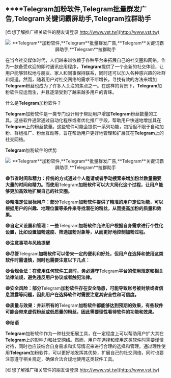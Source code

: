 ## ****Telegram**加粉软件,**Telegram**批量群发广告,**Telegram**关键词霸屏助手,**Telegram**拉群助手**

[😍想了解推广相关软件的朋友请登录 http://www.vst.tw](http://www.vst.tw)

 <center><img src="https://vst.tw/MP4/tuiguang/png/4.png" alt="**Telegram**加粉软件,**Telegram**批量群发广告,**Telegram**关键词霸屏助手,**Telegram**拉群助手"></center>

在当今社交媒体时代，人们越来越依赖于各种平台来拓展自己的社交圈和网络。作为一款备受欢迎的即时通讯应用程序，**Telegram**提供了一个全新的社交体验，让用户能够轻松地与朋友、家人和同事保持联系，同时还可以加入各种感兴趣的社群和频道。然而，随着用户对社交网络的需求不断增长，寻找有效的方法来增加**Telegram**粉丝也成为了许多人关注的焦点之一。在这样的背景下，**Telegram**加粉软件应运而生，并且逐渐受到了越来越多用户的青睐。

什么是**Telegram**加粉软件？

**Telegram**加粉软件是一类专门设计用于帮助用户增加**Telegram**粉丝数量的工具。这些软件通常通过自动化程序或者优化推广手段，帮助用户快速地增加其在**Telegram**上的粉丝数量。这些软件可能会提供一系列功能，包括但不限于自动加粉、群组推广、粉丝互动等，旨在帮助用户更好地管理和扩展其在**Telegram**上的社交网络。

**Telegram**加粉软件的优势

 <center><img src="https://vst.tw/MP4/tuiguang/png/0.png" alt="**Telegram**加粉软件,**Telegram**批量群发广告,**Telegram**关键词霸屏助手,**Telegram**拉群助手"></center>

**😄节省时间和精力：传统的方式通过个人邀请或者手动搜索来增加粉丝数量需要大量的时间和精力。而使用**Telegram**加粉软件可以大大简化这个过程，让用户能够更加高效地扩展自己的社交圈。**

**😄精准定位目标用户：部分**Telegram**加粉软件提供了精准的用户定位功能，可以根据用户的兴趣、地理位置等条件来寻找潜在的粉丝，从而提高加粉的质量和效果。**

**😄自定义设置和管理：一些**Telegram**加粉软件允许用户根据自身需求进行个性化设置，比如设置加粉速度、筛选加粉对象等，从而更好地控制加粉过程。**

**😄注意事项与风险提醒**

**😄尽管**Telegram**加粉软件可以带来一定的便利和好处，但用户在选择和使用这类软件时需谨慎，同时也需要注意以下几点：**

**😄合规合法：在使用任何软件工具时，务必遵守**Telegram**平台的使用规定和相关法律法规，避免违反用户协议或者触犯法律。**

**😄安全风险：部分**Telegram**加粉软件存在安全隐患，可能导致账号被封禁或者信息泄露等问题，因此用户在选择软件时需要注意其安全性和可信度。**

**😄质量与效果：并非所有的**Telegram**加粉软件都能够达到预期的效果，有些软件可能会带来虚假粉丝或低质量的粉丝，因此需要理性看待软件的功能和效果。**

**😄结语**

**Telegram**加粉软件作为一种社交拓展工具，在一定程度上可以帮助用户扩大其在**Telegram**上的影响力和社交网络。然而，用户在选择和使用这类软件时需要谨慎对待，同时也应该结合自身需求和实际情况来进行合理的选择和管理。通过理性使用**Telegram**加粉软件，可以更好地发挥其优势，扩展自己的社交网络，同时也要注意遵守相关规定，确保合法合规地使用这类软件工具。

[😍想了解推广相关软件的朋友请登录 http://www.vst.tw](http://www.vst.tw)



